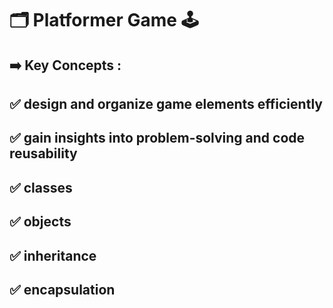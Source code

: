 # 🗂️ Platformer Game 🕹️
## ➡️ Key Concepts : 
## ✅ design and organize game elements efficiently
## ✅   gain insights into problem-solving and code reusability
## ✅ classes
## ✅ objects
## ✅ inheritance
## ✅ encapsulation
